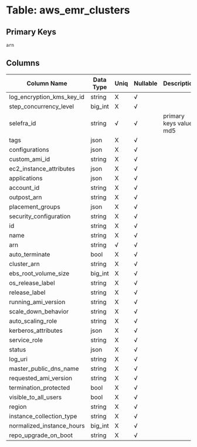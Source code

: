 # Table: aws_emr_clusters

## Primary Keys 

```
arn
```


## Columns 

|  Column Name   |  Data Type  | Uniq | Nullable | Description | 
|  ----  | ----  | ----  | ----  | ---- | 
| log_encryption_kms_key_id | string | X | √ |  | 
| step_concurrency_level | big_int | X | √ |  | 
| selefra_id | string | √ | √ | primary keys value md5 | 
| tags | json | X | √ |  | 
| configurations | json | X | √ |  | 
| custom_ami_id | string | X | √ |  | 
| ec2_instance_attributes | json | X | √ |  | 
| applications | json | X | √ |  | 
| account_id | string | X | √ |  | 
| outpost_arn | string | X | √ |  | 
| placement_groups | json | X | √ |  | 
| security_configuration | string | X | √ |  | 
| id | string | X | √ |  | 
| name | string | X | √ |  | 
| arn | string | √ | √ |  | 
| auto_terminate | bool | X | √ |  | 
| cluster_arn | string | X | √ |  | 
| ebs_root_volume_size | big_int | X | √ |  | 
| os_release_label | string | X | √ |  | 
| release_label | string | X | √ |  | 
| running_ami_version | string | X | √ |  | 
| scale_down_behavior | string | X | √ |  | 
| auto_scaling_role | string | X | √ |  | 
| kerberos_attributes | json | X | √ |  | 
| service_role | string | X | √ |  | 
| status | json | X | √ |  | 
| log_uri | string | X | √ |  | 
| master_public_dns_name | string | X | √ |  | 
| requested_ami_version | string | X | √ |  | 
| termination_protected | bool | X | √ |  | 
| visible_to_all_users | bool | X | √ |  | 
| region | string | X | √ |  | 
| instance_collection_type | string | X | √ |  | 
| normalized_instance_hours | big_int | X | √ |  | 
| repo_upgrade_on_boot | string | X | √ |  | 


